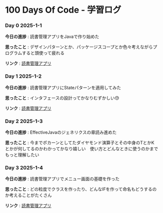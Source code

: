 # 100 Days Of Code - 学習ログ

### Day 0 2025-1-1

**今日の進捗** : 読書管理アプリをJavaで作り始めた

**思ったこと** : デザインパターンとか、パッケージスコープとか色々考えながらプログラムすると頭使って疲れる

**リンク** : [読書管理アプリ](https://github.com/Morishita-mm/TomTrek)

### Day 1 2025-1-2

**今日の進捗** : 読書管理アプリにStateパターンを適用してみた

**思ったこと** : インタフェースの設計ってかなりむずかしい😓

**リンク** : [読書管理アプリ](https://github.com/Morishita-mm/TomTrek)

### Day 2 2025-1-3

**今日の進捗** : EffectiveJavaのジェネリクスの章読み進めた

**思ったこと** : 今までポカーンとしてたダイヤモンド演算子とその中身のTとかKとかが何してるのかわかってかなり嬉しい　使い方とどんなときに使うのかまでもっと理解したい

### Day 3 2025-1-4

**今日の進捗** : 読書管理アプリでメニュー画面の基礎を作った

**思ったこと** : どの粒度でクラスを作ったり、どんなIFを作って命名もどうするのか考えることがたくさん

**リンク** : [読書管理アプリ](https://github.com/Morishita-mm/TomTrek/tree/feature/Menu)